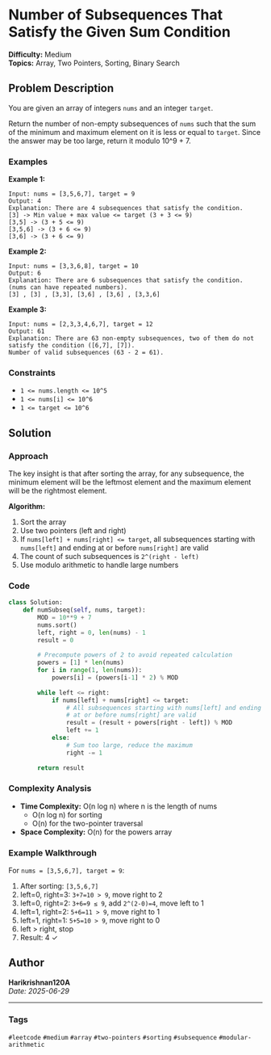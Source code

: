 # Number of Subsequences That Satisfy the Given Sum Condition

**Difficulty:** Medium  
**Topics:** Array, Two Pointers, Sorting, Binary Search

## Problem Description

You are given an array of integers `nums` and an integer `target`.

Return the number of non-empty subsequences of `nums` such that the sum of the minimum and maximum element on it is less or equal to `target`. Since the answer may be too large, return it modulo 10^9 + 7.

### Examples

**Example 1:**
```
Input: nums = [3,5,6,7], target = 9
Output: 4
Explanation: There are 4 subsequences that satisfy the condition.
[3] -> Min value + max value <= target (3 + 3 <= 9)
[3,5] -> (3 + 5 <= 9)
[3,5,6] -> (3 + 6 <= 9)
[3,6] -> (3 + 6 <= 9)
```

**Example 2:**
```
Input: nums = [3,3,6,8], target = 10
Output: 6
Explanation: There are 6 subsequences that satisfy the condition. (nums can have repeated numbers).
[3] , [3] , [3,3], [3,6] , [3,6] , [3,3,6]
```

**Example 3:**
```
Input: nums = [2,3,3,4,6,7], target = 12
Output: 61
Explanation: There are 63 non-empty subsequences, two of them do not satisfy the condition ([6,7], [7]).
Number of valid subsequences (63 - 2 = 61).
```

### Constraints

- `1 <= nums.length <= 10^5`
- `1 <= nums[i] <= 10^6`
- `1 <= target <= 10^6`

## Solution

### Approach

The key insight is that after sorting the array, for any subsequence, the minimum element will be the leftmost element and the maximum element will be the rightmost element.

**Algorithm:**
1. Sort the array
2. Use two pointers (left and right)
3. If `nums[left] + nums[right] <= target`, all subsequences starting with `nums[left]` and ending at or before `nums[right]` are valid
4. The count of such subsequences is `2^(right - left)`
5. Use modulo arithmetic to handle large numbers

### Code

```python
class Solution:
    def numSubseq(self, nums, target):
        MOD = 10**9 + 7
        nums.sort()
        left, right = 0, len(nums) - 1
        result = 0
        
        # Precompute powers of 2 to avoid repeated calculation
        powers = [1] * len(nums)
        for i in range(1, len(nums)):
            powers[i] = (powers[i-1] * 2) % MOD
        
        while left <= right:
            if nums[left] + nums[right] <= target:
                # All subsequences starting with nums[left] and ending 
                # at or before nums[right] are valid
                result = (result + powers[right - left]) % MOD
                left += 1
            else:
                # Sum too large, reduce the maximum
                right -= 1
        
        return result
```

### Complexity Analysis

- **Time Complexity:** O(n log n) where n is the length of nums
  - O(n log n) for sorting
  - O(n) for the two-pointer traversal
- **Space Complexity:** O(n) for the powers array

### Example Walkthrough

For `nums = [3,5,6,7], target = 9`:

1. After sorting: `[3,5,6,7]`
2. left=0, right=3: `3+7=10 > 9`, move right to 2
3. left=0, right=2: `3+6=9 ≤ 9`, add `2^(2-0)=4`, move left to 1
4. left=1, right=2: `5+6=11 > 9`, move right to 1
5. left=1, right=1: `5+5=10 > 9`, move right to 0
6. left > right, stop
7. Result: 4 ✓

## Author

**Harikrishnan120A**  
*Date: 2025-06-29*

---

### Tags
`#leetcode` `#medium` `#array` `#two-pointers` `#sorting` `#subsequence` `#modular-arithmetic`
